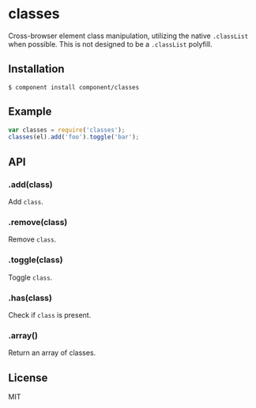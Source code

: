 
# classes

  Cross-browser element class manipulation, utilizing the native `.classList` when possible. This is not designed to be a `.classList` polyfill.

## Installation

```
$ component install component/classes
```

## Example

```js
var classes = require('classes');
classes(el).add('foo').toggle('bar');
```

## API

### .add(class)

  Add `class`.

### .remove(class)

  Remove `class`.

### .toggle(class)

  Toggle `class`.

### .has(class)

  Check if `class` is present.

### .array()

  Return an array of classes.

## License 

  MIT